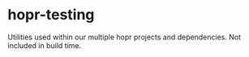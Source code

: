# hopr-testing
Utilities used within our multiple hopr projects and dependencies. Not included in build time.
